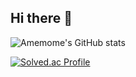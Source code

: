 ## Hi there 👋

![Amemome's GitHub stats](https://github-readme-stats.vercel.app/api?username=Amemome&show_icons=true&theme=tokyonight) 

[![Solved.ac Profile](http://mazassumnida.wtf/api/generate_badge?boj=Amemome)](https://solved.ac/Amemome)
<!--
**Amemome/Amemome** is a ✨ _special_ ✨ repository because its `README.md` (this file) appears on your GitHub profile.

Here are some ideas to get you started:

- 🔭 I’m currently working on ...
- 🌱 I’m currently learning ...
- 👯 I’m looking to collaborate on ...
- 🤔 I’m looking for help with ...
- 💬 Ask me about ...
- 📫 How to reach me: ...
- 😄 Pronouns: ...
- ⚡ Fun fact: ...
-->
